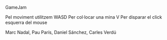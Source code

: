 GameJam

Pel moviment utilitzem WASD
Per col·locar una mina V
Per disparar el click esquerra del mouse

Marc Nadal, Pau París, Daniel Sánchez, Carles Verdú